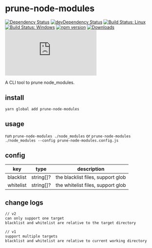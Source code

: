 # prune-node-modules

[![Dependency Status](https://david-dm.org/plantain-00/prune-node-modules.svg)](https://david-dm.org/plantain-00/prune-node-modules)
[![devDependency Status](https://david-dm.org/plantain-00/prune-node-modules/dev-status.svg)](https://david-dm.org/plantain-00/prune-node-modules#info=devDependencies)
[![Build Status: Linux](https://travis-ci.org/plantain-00/prune-node-modules.svg?branch=master)](https://travis-ci.org/plantain-00/prune-node-modules)
[![Build Status: Windows](https://ci.appveyor.com/api/projects/status/github/plantain-00/prune-node-modules?branch=master&svg=true)](https://ci.appveyor.com/project/plantain-00/prune-node-modules/branch/master)
[![npm version](https://badge.fury.io/js/prune-node-modules.svg)](https://badge.fury.io/js/prune-node-modules)
[![Downloads](https://img.shields.io/npm/dm/prune-node-modules.svg)](https://www.npmjs.com/package/prune-node-modules)
[![type-coverage](https://img.shields.io/badge/dynamic/json.svg?label=type-coverage&prefix=%E2%89%A5&suffix=%&query=$.typeCoverage.atLeast&uri=https%3A%2F%2Fraw.githubusercontent.com%2Fplantain-00%2Fprune-node-modules%2Fmaster%2Fpackage.json)](https://github.com/plantain-00/prune-node-modules)

A CLI tool to prune node_modules.

## install

`yarn global add prune-node-modules`

## usage

run `prune-node-modules ./node_modules` or `prune-node-modules ./node_modules --config prune-node-modules.config.js`

## config

key | type | description
--- | --- | ---
blacklist | string[]? | the blacklist files, support glob
whitelist | string[]? | the whitelist files, support glob

## change logs

```txt
// v2
can only support one target
blacklist and whitelist are relative to the target directory

// v1
support multiple targets
blacklist and whitelist are relative to current working directory
```
